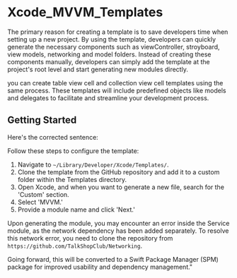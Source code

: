 # Xcode_MVVM_Templates
The primary reason for creating a template is to save developers time when setting up a new project. By using the template, developers can quickly generate the necessary components such as viewController, stroyboard, view models, networking and model folders. Instead of creating these components manually, developers can simply add the template at the project's root level and start generating new modules directly.

you can create table view cell and collection view cell templates using the same process. These templates will include predefined objects like models and delegates to facilitate and streamline your development process.

## Getting Started

Here's the corrected sentence:

Follow these steps to configure the template:

1. Navigate to `~/Library/Developer/Xcode/Templates/`.
2. Clone the template from the GitHub repository and add it to a custom folder within the Templates directory.
3. Open Xcode, and when you want to generate a new file, search for the 'Custom' section.
4. Select 'MVVM.'
5. Provide a module name and click 'Next.'

Upon generating the module, you may encounter an error inside the Service module, as the network dependency has been added separately. To resolve this network error, you need to clone the repository from `https://github.com/TalkShopClub/Networking`.

Going forward, this will be converted to a Swift Package Manager (SPM) package for improved usability and dependency management."
